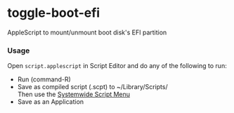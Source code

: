 # toggle-boot-efi
AppleScript to mount/unmount boot disk's EFI partition

### Usage 

Open `script.applescript` in Script Editor and do any of the following to run:

- Run (command-R)
- Save as compiled script (.scpt) to ~/Library/Scripts/  
Then use the [Systemwide Script Menu][]
- Save as an Application

[Systemwide Script Menu]: https://developer.apple.com/library/content/documentation/LanguagesUtilities/Conceptual/MacAutomationScriptingGuide/UsetheSystem-WideScriptMenu.html
